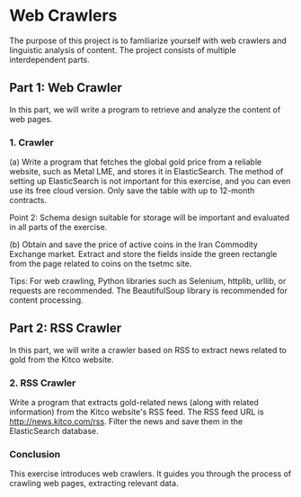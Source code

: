 # Web Crawlers 

The purpose of this project is to familiarize yourself with web crawlers and linguistic analysis of content. The project consists of multiple interdependent parts.

## Part 1: Web Crawler

In this part, we will write a program to retrieve and analyze the content of web pages.

### 1. Crawler

(a) Write a program that fetches the global gold price from a reliable website, such as Metal LME, and stores it in ElasticSearch. The method of setting up ElasticSearch is not important for this exercise, and you can even use its free cloud version. Only save the table with up to 12-month contracts.

Point 2: Schema design suitable for storage will be important and evaluated in all parts of the exercise.

(b) Obtain and save the price of active coins in the Iran Commodity Exchange market. Extract and store the fields inside the green rectangle from the page related to coins on the tsetmc site.

Tips: For web crawling, Python libraries such as Selenium, httplib, urllib, or requests are recommended. The BeautifulSoup library is recommended for content processing.

## Part 2: RSS Crawler

In this part, we will write a crawler based on RSS to extract news related to gold from the Kitco website.

### 2. RSS Crawler

Write a program that extracts gold-related news (along with related information) from the Kitco website's RSS feed. The RSS feed URL is http://news.kitco.com/rss. Filter the news and save them in the ElasticSearch database.

### Conclusion
This exercise introduces web crawlers. It guides you through the process of crawling web pages, extracting relevant data.
